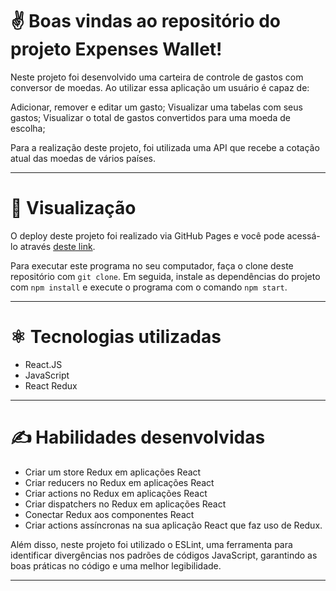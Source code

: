 # ✌️ Boas vindas ao repositório do projeto Expenses Wallet!

Neste projeto foi desenvolvido uma carteira de controle de gastos com conversor de moedas. Ao utilizar essa aplicação um usuário é capaz de:

Adicionar, remover e editar um gasto;
Visualizar uma tabelas com seus gastos;
Visualizar o total de gastos convertidos para uma moeda de escolha;

Para a realização deste projeto, foi utilizada uma API que recebe a cotação atual das moedas de vários países.

---

# 👀 Visualização

O deploy deste projeto foi realizado via GitHub Pages e você pode acessá-lo através [deste link](https://felipemuller20.github.io/expenses-project/).

Para executar este programa no seu computador, faça o clone deste repositório com `git clone`. Em seguida, instale as dependências do projeto com `npm install` e execute o programa com o comando `npm start`.

---

# ⚛️ Tecnologias utilizadas

- React.JS
- JavaScript
- React Redux

---

# ✍️ Habilidades desenvolvidas

- Criar um store Redux em aplicações React
- Criar reducers no Redux em aplicações React
- Criar actions no Redux em aplicações React
- Criar dispatchers no Redux em aplicações React
- Conectar Redux aos componentes React
- Criar actions assíncronas na sua aplicação React que faz uso de Redux.

Além disso, neste projeto foi utilizado o ESLint, uma ferramenta para identificar divergências nos padrões de códigos JavaScript, garantindo as boas práticas no código e uma melhor legibilidade.

--- 
